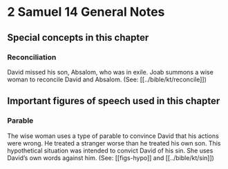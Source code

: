 # 2 Samuel 14 General Notes
## Special concepts in this chapter

### Reconciliation
David missed his son, Absalom, who was in exile. Joab summons a wise woman to reconcile David and Absalom. (See: [[../bible/kt/reconcile]])

## Important figures of speech used in this chapter

### Parable

The wise woman uses a type of parable to convince David that his actions were wrong. He treated a stranger worse than he treated his own son. This hypothetical situation was intended to convict David of his sin. She uses David’s own words against him. (See: [[figs-hypo]] and [[../bible/kt/sin]])